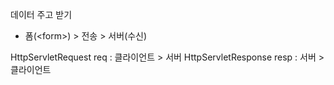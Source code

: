 데이터 주고 받기 
- 폼(\<form\>) > 전송 > 서버(수신)



HttpServletRequest req : 클라이언트 > 서버
HttpServletResponse resp : 서버 > 클라이언트
